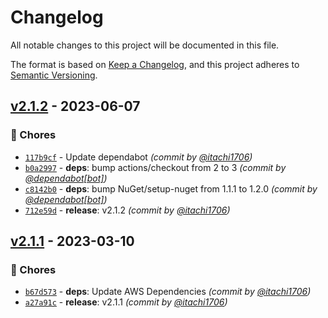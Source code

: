 # Changelog
All notable changes to this project will be documented in this file.

The format is based on [Keep a Changelog](https://keepachangelog.com/en/1.0.0/),
and this project adheres to [Semantic Versioning](https://semver.org/spec/v2.0.0.html).

## [v2.1.2] - 2023-06-07
### :wrench: Chores
- [`117b9cf`](https://github.com/itachi1706/ZNXHelpers/commit/117b9cf64f187b3049fe5f352445cec595c1512e) - Update dependabot *(commit by [@itachi1706](https://github.com/itachi1706))*
- [`b0a2997`](https://github.com/itachi1706/ZNXHelpers/commit/b0a299711614276f7bf34973e2d532ad3a983f44) - **deps**: bump actions/checkout from 2 to 3 *(commit by [@dependabot[bot]](https://github.com/apps/dependabot))*
- [`c8142b0`](https://github.com/itachi1706/ZNXHelpers/commit/c8142b08c61dbcd97b67d4af29590ec1083fbbe1) - **deps**: bump NuGet/setup-nuget from 1.1.1 to 1.2.0 *(commit by [@dependabot[bot]](https://github.com/apps/dependabot))*
- [`712e59d`](https://github.com/itachi1706/ZNXHelpers/commit/712e59dce2f5f46f0cf0306d55ba16a637346602) - **release**: v2.1.2 *(commit by [@itachi1706](https://github.com/itachi1706))*


## [v2.1.1] - 2023-03-10
### :wrench: Chores
- [`b67d573`](https://github.com/itachi1706/ZNXHelpers/commit/b67d573d0ce4737f9871b085a4afe0d9cf82ccc0) - **deps**: Update AWS Dependencies *(commit by [@itachi1706](https://github.com/itachi1706))*
- [`a27a91c`](https://github.com/itachi1706/ZNXHelpers/commit/a27a91c5c8eeb9a0d4f11dcdcda71e74d3aa4c73) - **release**: v2.1.1 *(commit by [@itachi1706](https://github.com/itachi1706))*


[v2.1.1]: https://github.com/itachi1706/ZNXHelpers/compare/v2.1.0...v2.1.1
[v2.1.2]: https://github.com/itachi1706/ZNXHelpers/compare/v2.1.1...v2.1.2